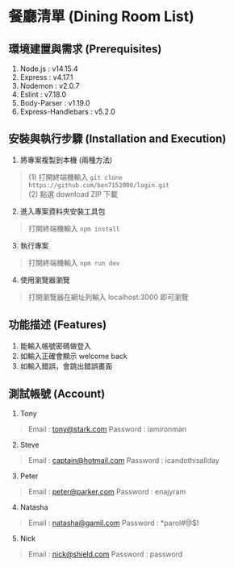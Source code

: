 # 餐廳清單 (Dining Room List)

## 環境建置與需求 (Prerequisites)
1. Node.js : v14.15.4
2. Express : v4.17.1
3. Nodemon : v2.0.7
4. Eslint : v7.18.0
5. Body-Parser : v1.19.0
6. Express-Handlebars : v5.2.0

## 安裝與執行步驟 (Installation and Execution)
1. 將專案複製到本機 (兩種方法)
> (1) 打開終端機輸入 
`git clone https://github.com/ben7152000/login.git`</br>
(2) 點選 download ZIP 下載

2. 進入專案資料夾安裝工具包
> 打開終端機輸入
`npm install`

3. 執行專案
> 打開終端機輸入 
`npm run dev`

4. 使用瀏覽器瀏覽</br>
> 打開瀏覽器在網址列輸入 localhost:3000 即可瀏覽

## 功能描述 (Features)
1. 能輸入帳號密碼做登入
2. 如輸入正確會顯示 welcome back
3. 如輸入錯誤，會跳出錯誤畫面

## 測試帳號 (Account)
1. Tony
> Email : tony@stark.com
> Password : iamironman
2. Steve 
> Email : captain@hotmail.com
> Password : icandothisallday
3. Peter
> Email : peter@parker.com
> Password : enajyram
4. Natasha
> Email : natasha@gamil.com
> Password : *parol#@$!
5. Nick
> Email : nick@shield.com
> Password : password